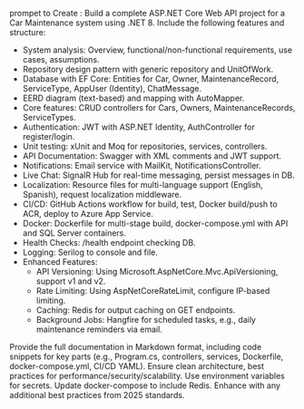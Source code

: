 

prompet to Create :
Build a complete ASP.NET Core Web API project for a Car Maintenance system using .NET 8. Include the following features and structure:

- System analysis: Overview, functional/non-functional requirements, use cases, assumptions.
- Repository design pattern with generic repository and UnitOfWork.
- Database with EF Core: Entities for Car, Owner, MaintenanceRecord, ServiceType, AppUser (Identity), ChatMessage.
- EERD diagram (text-based) and mapping with AutoMapper.
- Core features: CRUD controllers for Cars, Owners, MaintenanceRecords, ServiceTypes.
- Authentication: JWT with ASP.NET Identity, AuthController for register/login.
- Unit testing: xUnit and Moq for repositories, services, controllers.
- API Documentation: Swagger with XML comments and JWT support.
- Notifications: Email service with MailKit, NotificationsController.
- Live Chat: SignalR Hub for real-time messaging, persist messages in DB.
- Localization: Resource files for multi-language support (English, Spanish), request localization middleware.
- CI/CD: GitHub Actions workflow for build, test, Docker build/push to ACR, deploy to Azure App Service.
- Docker: Dockerfile for multi-stage build, docker-compose.yml with API and SQL Server containers.
- Health Checks: /health endpoint checking DB.
- Logging: Serilog to console and file.
- Enhanced Features:
  - API Versioning: Using Microsoft.AspNetCore.Mvc.ApiVersioning, support v1 and v2.
  - Rate Limiting: Using AspNetCoreRateLimit, configure IP-based limiting.
  - Caching: Redis for output caching on GET endpoints.
  - Background Jobs: Hangfire for scheduled tasks, e.g., daily maintenance reminders via email.

Provide the full documentation in Markdown format, 
including code snippets for key parts (e.g., Program.cs, controllers, services, Dockerfile, 
docker-compose.yml, CI/CD YAML). Ensure clean architecture, best practices for 
performance/security/scalability. Use environment variables for secrets. 
Update docker-compose to include Redis. Enhance with any additional 
best practices from 2025 standards.